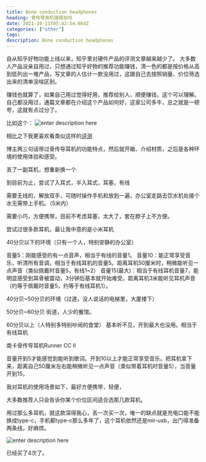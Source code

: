 ```yaml
---
title: Bone conduction headphones
heading: 骨传导耳机值得买吗
date: 2021-10-11T05:42:54.864Z
categories: ["other"]
tags: 
description: Bone conduction headphones
---
```



自从知乎好物功能上线以来，知乎里对硬件产品的评测文章越来越少了。
大多数人产品没亲自用过，只想通过知乎好物的推荐功能赚钱，清一色的都是按价格从高到低列出一堆产品，写文章的人估计一款没用过，这跟自己去按照销量、价位筛选出来的清单没啥区别。


赚钱也就算了，如果自己用过觉得好用，推荐给别人，顺便赚钱，这个可以理解。自己都没用过，通篇文章都在介绍这个产品如何好，这家公司多牛，总之就是一顿夸，这就有点过分了。

比如这个：
![enter description here](https://gitee.com/smile365/blogimg/raw/master/小书匠/1633934856934.png)

相比之下我更喜欢看类似这样的[评测](https://www.dealmoon.com/guide/929492)

博主两三句话带过骨传导耳机的功能特点，然后就开箱、介绍材质，之后是各种环境的使用体验和感受。



丢了一副耳机，想重新换一个


到目前为止，尝试了入耳式，半入耳式，耳塞，有线


需要无线的，解放双手，可随时操作手机和放到一遍，办公室走路去饮水机处接个水无需带上手机。（5米内）

需要小巧，方便携带，目前不考虑耳塞，太大了，套在脖子上不方便。


尝试过很多款耳机，最让我中意的是小米耳机

40分贝以下的环境（只有一个人，特别安静的办公室）

音量5：刚能感受的有一点音声，相当于有线的音量1。
音量10：能正常享受音乐，听清所有音调，相当于有线耳机的音量5。距离耳机50厘米时，稍微能听见一点声音（类似佩戴时音量5，有线1~2）
音量15(最大)：相当于有线耳机音量7，能明显感受到耳骨被震动，3分钟后基本就开始难受。距离耳机3米能听见耳机声音（约等于佩戴时音量5，约等于有线耳机1）。

40分贝~50分贝的环境（过道，没人说话的电梯里，大厦楼下）

50分贝~60分贝
街道，人少的餐馆。

60分贝以上（人特别多特别吵闹的食堂）
基本听不见，开到最大也没用。相当于有线耳机

南卡骨传导耳机Runner CC II


音量开到5才能感觉到能听到歌词。开到10以上才能正常享受音乐。把耳机拿下来，距离自己50厘米左右能稍微听见一点声音（类似带着耳机时音量5），当音量开到15，


我对耳机的使用场景如下，最好方便携带，轻便，


大多数推荐人只会告诉你某个价位区间适合选那几款耳机。

[](https://www.dealmoon.com/guide/929492)


用过那么多耳机，就这款深得我心，丢一次买一次，唯一的缺点就是充电口能不能换成type-c，手机都type-c那么多年了，这个耳机依然还是mir-usb，出门得准备两条线，好麻烦。

![enter description here](https://gitee.com/smile365/blogimg/raw/master/小书匠/1633937437583.png)


已经买了4次了。

